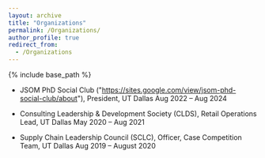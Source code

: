 ```yaml
---
layout: archive
title: "Organizations"
permalink: /Organizations/
author_profile: true
redirect_from:
  - /Organizations
---
```


{% include base_path %}

* JSOM PhD Social Club ("https://sites.google.com/view/jsom-phd-social-club/about"), President, UT Dallas                                              Aug 2022 – Aug 2024

* Consulting Leadership & Development Society (CLDS), Retail Operations Lead, UT Dallas   May 2020 – Aug 2021 

* Supply Chain Leadership Council (SCLC), Officer, Case Competition Team, UT Dallas       Aug 2019 – August 2020                  



